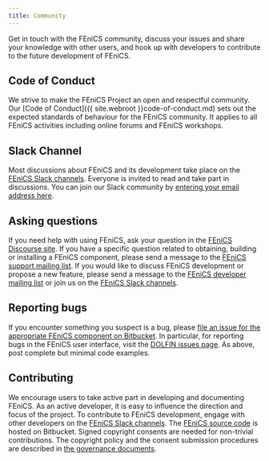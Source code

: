```yaml
---
title: Community
---
```


Get in touch with the FEniCS community, discuss your issues and share your knowledge with 
other users, and hook up with developers to contribute to the future development of FEniCS.

## Code of Conduct
We strive to make the FEniCS Project an open and respectful community. Our
[Code of Conduct]({{ site.webroot }}code-of-conduct.md)
sets out the expected standards of behaviour for the FEniCS community. It applies to all 
FEniCS activities including online forums and FEniCS workshops.

## Slack Channel
Most discussions about FEniCS and its development take place on the
[FEniCS Slack channels](https://fenicsproject.slack.com/). 
Everyone is invited to read and take part in discussions. You can join our Slack community by 
[entering your email address here](https://fenicsproject-slack-invite.herokuapp.com/).

## Asking questions
If you need help with using FEniCS, ask your question in the
[FEniCS Discourse site](https://fenicsproject.discourse.group/).
If you have a specific question related to obtaining, building or installing a FEniCS component,
please send a message to the [FEniCS support mailing list](https://groups.google.com/forum/#!forum/fenics-support).
If you would like to discuss FEniCS development or propose a new feature, please send a message
to the [FEniCS developer mailing list](https://groups.google.com/forum/#!forum/fenics-dev)
or join us on the [FEniCS Slack channels](https://fenicsproject.slack.com/).

## Reporting bugs
If you encounter something you suspect is a bug, please
[file an issue for the appropriate FEniCS component on Bitbucket](https://bitbucket.org/fenics-project/).
In particular, for reporting bugs in the FEniCS user interface, 
visit the [DOLFIN issues page](https://bitbucket.org/fenics-project/dolfin/issues).
As above, post complete but minimal code examples.

## Contributing
We encourage users to take active part in developing and documenting FEniCS. As an active 
developer, it is easy to influence the direction and focus of the project. To contribute to 
FEniCS development, engage with other developers on the
[FEniCS Slack channels](https://fenicsproject.slack.com/).
The [FEniCS source code](https://bitbucket.org/fenics-project/) is hosted on Bitbucket. Signed copyright consents are needed for non-trivial 
contributions. The copyright policy and the consent submission procedures are described in
[the governance documents](https://bitbucket.org/fenics-project/governance/src/master/project-license.md).
